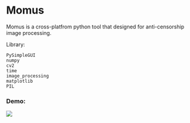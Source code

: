 # Momus
Momus is a cross-platfrom python tool that designed for anti-censorship image processing.

Library:
```
PySimpleGUI
numpy
cv2
time
image_processing
matplotlib
PIL
```

### Demo:
![](Momus.gif)
